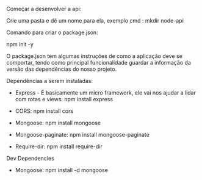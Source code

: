 Começar a desenvolver a api:

Crie uma pasta e dê um nome para ela, exemplo cmd : mkdir node-api

Comando para criar o package.json:

npm init -y

O package.json tem algumas instruções de como a aplicação deve se comportar, tendo como principal funcionalidade guardar a informação da versão das dependências do nosso projeto.

Dependências a serem instaladas:

* Express - É basicamente um micro framework, ele vai nos ajudar a lidar com rotas e views:
npm install express

* CORS: npm install cors
 
* Mongoose: npm install mongoose

* Mongoose-paginate: npm install mongoose-paginate

* Require-dir: npm install require-dir

Dev Dependencies

* Mongoose: npm install -d mongoose